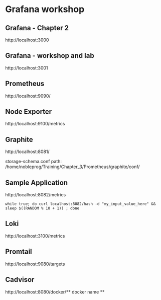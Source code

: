 # Grafana workshop

## Grafana - Chapter 2
http://localhost:3000

## Grafana - workshop and lab
http://localhost:3001

## Prometheus
http://localhost:9090/

## Node Exporter
http://localhost:9100/metrics

## Graphite
http://localhost:8081/

storage-schema.conf path: /home/nobleprog/Training/Chapter_3/Prometheus/graphite/conf/

## Sample Application
http://localhost:8082/metrics

<pre><code>while true; do curl localhost:8082/hash -d "my_input_value_here" && sleep $((RANDOM % 10 + 1)) ; done</code></pre>

## Loki
http://localhost:3100/metrics

## Promtail
http://localhost:9080/targets

## Cadvisor
http://localhost:8080/docker/** docker name **

